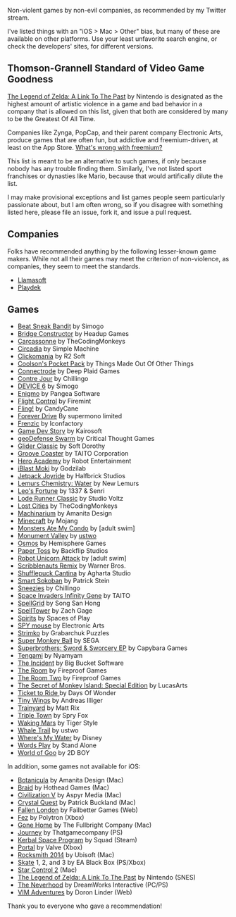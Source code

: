 Non-violent games by non-evil companies, as recommended by my Twitter stream.

I've listed things with an "iOS > Mac > Other" bias, but many of these are available on other platforms. Use your least unfavorite search engine, or check the developers' sites, for different versions.

## Thomson-Grannell Standard of Video Game Goodness

[The Legend of Zelda: A Link To The Past](http://en.wikipedia.org/wiki/The_Legend_of_Zelda:_A_Link_to_the_Past) by Nintendo is designated as the highest amount of artistic violence in a game and bad behavior in a company that is allowed on this list, given that both are considered by many to be the Greatest Of All Time. 

Companies like Zynga, PopCap, and their parent company Electronic Arts, produce games that are often fun, but addictive and freemium-driven, at least on the App Store. [What's wrong with freemium?](http://reverttosaved.com/2013/04/26/pay-per-play-exploring-the-pros-and-cons-of-freemium-gaming-on-ios/)

This list is meant to be an alternative to such games, if only because nobody has any trouble finding them. Similarly, I've not listed sport franchises or dynasties like Mario, because that would artifically dilute the list. 

I may make provisional exceptions and list games people seem particularly passionate about, but I am often wrong, so if you disagree with something listed here, please file an issue, fork it, and issue a pull request.

## Companies

Folks have recommended anything by the following lesser-known game makers. While not all their games may meet the criterion of non-violence, as companies, they seem to meet the standards.

* [Llamasoft](http://minotaurproject.co.uk/frontpage.php)
* [Playdek](http://www.playdekgames.com)

## Games

* [Beat Sneak Bandit](http://itunes.apple.com/us/app/beat-sneak-bandit/id473689550?mt=8) by Simogo
* [Bridge Constructor](https://itunes.apple.com/us/app/bridge-constructor/id503190232?mt=8) by Headup Games
* [Carcassonne](http://itunes.apple.com/us/app/carcassonne/id375295479?mt=8) by TheCodingMonkeys
* [Circadia](http://itunes.apple.com/us/app/circadia/id489615659?mt=8) by Simple Machine
* [Clickomania](http://itunes.apple.com/us/app/clickomania/id357371876?mt=8) by R2 Soft
* [Coolson's Pocket Pack](https://itunes.apple.com/us/app/coolsons-pocket-pack/id807447730?mt=8) by Things Made Out Of Other Things
* [Connectrode](http://itunes.apple.com/us/app/connectrode/id438450056?mt=8) by Deep Plaid Games
* [Contre Jour](http://itunes.apple.com/us/app/contre-jour/id440693481?mt=8) by Chillingo
* [DEVICE 6](https://itunes.apple.com/us/app/device-6/id680366065?mt=8) by Simogo
* [Enigmo](http://itunes.apple.com/us/app/enigmo/id281736535?mt=8) by Pangea Software
* [Flight Control](http://itunes.apple.com/us/app/flight-control/id306220440?mt=8) by Firemint
* [Fling!](http://itunes.apple.com/us/app/fling!/id325815008?mt=8) by CandyCane
* [Forever Drive](http://itunes.apple.com/us/app/forever-drive/id442923846?mt=8) By supermono limited
* [Frenzic](http://itunes.apple.com/us/app/frenzic/id296581959?mt=8) by Iconfactory
* [Game Dev Story](http://itunes.apple.com/us/app/game-dev-story/id396085661?mt=8) by Kairosoft
* [geoDefense Swarm](http://itunes.apple.com/us/app/geodefense-swarm/id326563285?mt=8) by Critical Thought Games
* [Glider Classic](http://itunes.apple.com/us/app/glider-classic/id463484447?mt=8) by Soft Dorothy
* [Groove Coaster](http://itunes.apple.com/us/app/groove-coaster/id442689429?mt=8) by TAITO Corporation
* [Hero Academy](http://itunes.apple.com/us/app/hero-academy/id488156323?mt=8) by Robot Entertainment
* [iBlast Moki](https://itunes.apple.com/app/iblast-moki-hd/id364197277) by Godzilab
* [Jetpack Joyride](http://itunes.apple.com/us/app/jetpack-joyride/id457446957?mt=8) by Halfbrick Studios
* [Lemurs Chemistry: Water](https://itunes.apple.com/us/app/lemurs-chemistry-water/id573492466?mt=8) by New Lemurs
* [Leo's Fortune](https://itunes.apple.com/us/app/id830544402?mt=8) by 1337 & Senri
* [Lode Runner Classic](https://itunes.apple.com/us/app/lode-runner-classic/id582864706) by Studio Voltz
* [Lost Cities](https://itunes.apple.com/us/app/lost-cities/id465062454?mt=8) by TheCodingMonkeys
* [Machinarium](http://itunes.apple.com/us/app/machinarium/id459189186?mt=8) by Amanita Design
* [Minecraft](http://itunes.apple.com/us/app/minecraft-pocket-edition/id479516143?mt=8) by Mojang
* [Monsters Ate My Condo](http://itunes.apple.com/us/app/monsters-ate-my-condo/id459489208?mt=8) by [adult swim]
* [Monument Valley](https://itunes.apple.com/us/app/monument-valley/id728293409?mt=8) by [ustwo](http://www.monumentvalleygame.com)
* [Osmos](http://itunes.apple.com/us/app/osmos/id382991304?mt=8) by Hemisphere Games
* [Paper Toss](http://itunes.apple.com/us/app/paper-toss/id317917431?mt=8) by Backflip Studios
* [Robot Unicorn Attack](http://en.wikipedia.org/wiki/Robot_Unicorn_Attack) by [adult swim]
* [Scribblenauts Remix](https://itunes.apple.com/us/app/scribblenauts-remix/id444844790?mt=8) by Warner Bros.
* [Shufflepuck Cantina](https://itunes.apple.com/us/app/shufflepuck-cantina/id553470733?mt=8) by Agharta Studio
* [Smart Sokoban](http://itunes.apple.com/us/app/smart-sokoban/id294016504?mt=8) by Patrick Stein
* [Sneezies](http://itunes.apple.com/us/app/sneezies/id298155609?mt=8) by Chillingo
* [Space Invaders Infinity Gene](https://itunes.apple.com/en/app/space-invaders-infinity-gene/id323665063?mt=8) by TAITO
* [SpellGrid](https://itunes.apple.com/us/app/spellgrid+-game-many-words/id707409923?mt=8) by Song San Hong
* [SpellTower](http://itunes.apple.com/us/app/spelltower/id476500832?mt=8) by Zach Gage
* [Spirits](https://itunes.apple.com/us/app/spirits-for-ipad/id388636935?mt=8) by Spaces of Play
* [SPY mouse](http://itunes.apple.com/us/app/spy-mouse/id445992496?mt=8) by Electronic Arts
* [Strimko](http://itunes.apple.com/us/app/strimko/id328286124?mt=8) by Grabarchuk Puzzles
* [Super Monkey Ball](https://itunes.apple.com/en/app/super-monkey-ball-2-sakura/id363644188?mt=8) by SEGA 
* [Superbrothers: Sword & Sworcery EP](http://itunes.apple.com/us/app/superbrothers-sword-sworcery/id424912055?mt=8) by Capybara Games
* [Tengami](https://itunes.apple.com/us/app/tengami/id794960248?l=en&mt=8) by Nyamyam
* [The Incident](http://itunes.apple.com/us/app/the-incident/id385533456?mt=8) by Big Bucket Software
* [The Room](https://itunes.apple.com/us/app/the-room/id552039496&mt=8) by Fireproof Games
* [The Room Two](https://itunes.apple.com/us/app/the-room-two/id667362389?mt=8) by Fireproof Games
* [The Secret of Monkey Island: Special Edition](https://itunes.apple.com/us/app/secret-monkey-island-special/id324741347?mt=8) by LucasArts
* [Ticket to Ride ](http://itunes.apple.com/us/app/ticket-to-ride/id432504470?mt=8)by Days Of Wonder
* [Tiny Wings](http://itunes.apple.com/us/app/tiny-wings/id417817520?mt=8) by Andreas Illiger
* [Trainyard](http://itunes.apple.com/us/app/trainyard/id348719156?mt=8) by Matt Rix
* [Triple Town](http://itunes.apple.com/us/app/triple-town/id490532168?mt=8) by Spry Fox
* [Waking Mars](http://itunes.apple.com/us/app/waking-mars/id462397814?mt=8) by Tiger Style
* [Whale Trail](http://itunes.apple.com/us/app/whale-trail/id450163154?mt=8) by ustwo
* [Where's My Water](http://itunes.apple.com/us/app/wheres-my-water/id449735650?mt=8) by Disney
* [Words Play](http://itunes.apple.com/us/app/words-play/id446768370?mt=8) by Stand Alone
* [World of Goo](http://itunes.apple.com/us/app/world-of-goo-hd/id401301276?mt=8) by 2D BOY

In addition, some games not available for iOS:

* [Botanicula](http://itunes.apple.com/us/app/botanicula/id517309256?mt=12) by Amanita Design (Mac)
* [Braid](http://itunes.apple.com/us/app/braid/id411902645?mt=12) by Hothead Games (Mac)
* [Civilization V](https://itunes.apple.com/en/app/civilization-v-campaign-edition/id439924718?mt=12) by Aspyr Media (Mac)
* [Crystal Quest](http://macintoshgarden.org/games/crystal-quest) by Patrick Buckland (Mac)
* [Fallen London](http://www.fallenlondon.com/) by Failbetter Games (Web)
* [Fez](http://en.wikipedia.org/wiki/Fez_(video_game)) by Polytron (Xbox)
* [Gone Home](http://gonehomegame.com) by The Fullbright Company (Mac)
* [Journey](http://en.wikipedia.org/wiki/Journey_(2012_video_game)) by Thatgamecompany (PS)
* [Kerbal Space Program](https://kerbalspaceprogram.com) by Squad (Steam)
* [Portal](http://en.wikipedia.org/wiki/Portal_(video_game)) by Valve (Xbox)
* [Rocksmith 2014](http://en.wikipedia.org/wiki/Rocksmith_2014) by Ubisoft (Mac)
* [Skate](http://en.wikipedia.org/wiki/Skate_(Video_Game)) 1, 2, and 3 by EA Black Box (PS/Xbox)
* [Star Control 2](http://en.wikipedia.org/wiki/Star_Control_II) (Mac)
* [The Legend of Zelda: A Link To The Past](http://en.wikipedia.org/wiki/The_Legend_of_Zelda:_A_Link_to_the_Past) by Nintendo (SNES)
* [The Neverhood](https://en.wikipedia.org/wiki/The_Neverhood) by DreamWorks Interactive (PC/PS)
* [VIM Adventures](http://vim-adventures.com/) by Doron Linder (Web)

Thank you to everyone who gave a recommendation!
